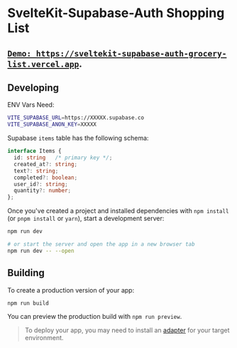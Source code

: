 # SvelteKit-Supabase-Auth Shopping List

## [`Demo: https://sveltekit-supabase-auth-grocery-list.vercel.app`](https://sveltekit-supabase-auth-grocery-list.vercel.app/).

## Developing
ENV Vars Need: 
```bash
VITE_SUPABASE_URL=https://XXXXX.supabase.co
VITE_SUPABASE_ANON_KEY=XXXXX
```

Supabase `items` table has the following schema:
```ts
interface Items {
  id: string   /* primary key */;
  created_at?: string;
  text?: string;
  completed?: boolean;
  user_id?: string;
  quantity?: number;
};
```

Once you've created a project and installed dependencies with `npm install` (or `pnpm install` or `yarn`), start a development server:

```bash
npm run dev

# or start the server and open the app in a new browser tab
npm run dev -- --open
```

## Building

To create a production version of your app:

```bash
npm run build
```

You can preview the production build with `npm run preview`.

> To deploy your app, you may need to install an [adapter](https://kit.svelte.dev/docs/adapters) for your target environment.
